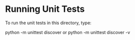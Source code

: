 Running Unit Tests
==================

To run the unit tests in this directory, type:

   python -m unittest discover
   or
   python -m unittest discover -v